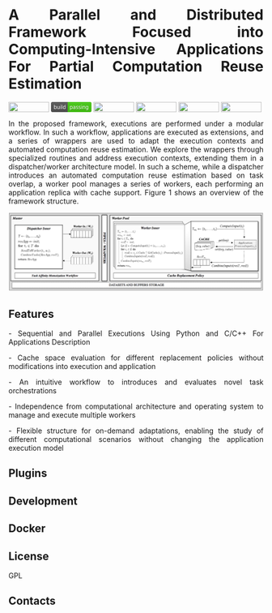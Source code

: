 <h1 align="justify">
A Parallel and Distributed Framework Focused into Computing-Intensive Applications For Partial Computation Reuse Estimation 
</h1>

<div style="display: inline-block;">
<img align="center" height="20px" width="80px" src="https://img.shields.io/badge/Maintained%3F-yes-green.svg"/> 

<img align="center" height="20px" width="80px" src="https://github.com/mpiress/midpy/blob/main/imgs/passing.svg"/> 
<img align="center" height="20px" width="80px" src="https://img.shields.io/badge/Python-14354C?style=for-the-badge&logo=python&logoColor=white"/> 
<img align="center" height="20px" width="80px" src="https://img.shields.io/badge/C%2B%2B-00599C?style=for-the-badge&logo=c%2B%2B&logoColor=white"/> 
<img align="center" height="20px" width="80px" src="https://img.shields.io/badge/Made%20for-VSCode-1f425f.svg"/> 
<img align="center" height="20px" width="80px" src="https://img.shields.io/github/license/mpiress/midpy.svg"/> 
</div>

<p> </p>
<p> </p>

<p align="justify">
In the proposed framework, executions are performed under a modular workflow. In such a workflow, applications are executed as extensions, and a series of wrappers are used to adapt the execution contexts and automated computation reuse estimation. We explore the wrappers through specialized routines and address execution contexts, extending them in a dispatcher/worker architecture model. In such a scheme, while a dispatcher introduces an automated computation reuse estimation based on task overlap, a worker pool manages a series of workers, each performing an application replica with cache support. Figure 1 shows an overview of the framework structure.
</p>

<p> </p>
<p> </p>

![Build Status](https://github.com/mpiress/midpy/blob/main/imgs/architecture.png)

## Features

<p align="justify">
- Sequential and Parallel Executions Using Python and C/C++ For Applications Description 
</p>
<p align="justify">
- Cache space evaluation for different replacement policies without modifications into execution and application 
</p>
<p align="justify">
- An intuitive workflow to introduces and evaluates novel task orchestrations 
</p>
<p align="justify">
- Independence from computational architecture and operating system to manage and execute multiple workers 
</p>
<p align="justify">
- Flexible structure for on-demand adaptations, enabling the study of different computational scenarios without changing the application execution model
</p>

## Plugins

## Development

## Docker

## License

GPL

## Contacts